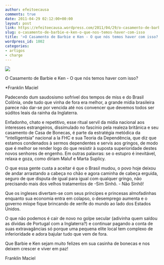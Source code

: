 ```yaml
---
author: efeitoecausa
comments: true
date: 2011-04-29 02:12:00+00:00
layout: post
link: https://efeitoecausa.wordpress.com/2011/04/29/o-casamento-de-barbie-e-ken-o-que-nos-temos-haver-com-isso/
slug: o-casamento-de-barbie-e-ken-o-que-nos-temos-haver-com-isso
title: '>O Casamento de Barbie e Ken - O que nós temos haver com isso?'
wordpress_id: 1002
categories:
- artigos
- charge
---
```


>

[![](http://efeitoecausa.files.wordpress.com/2011/04/casamentobarbieeken.jpg?w=300)](http://efeitoecausa.files.wordpress.com/2011/04/casamentobarbieeken.jpg)

  
   
  
         


O Casamento de Barbie e Ken - O que nós temos haver com isso?

  


*Franklin Maciel

  


  


Padecendo dum saudosismo sofrível dos tempos de miss e do Brasil Colônia, onde tudo que vinha de fora era melhor, a grande mídia brasileira parece não dar-se por vencida até nos convencer que devemos todos ser súditos leais da rainha da Inglaterra.

  


Enfadonho, chato e repetitivo, esse ritual servil da mídia nacional aos interesses estrangeiros, dissimulado no fascínio pela realeza britânica e seu casamento de Casa de Bonecas, é parte da estratégia metódica da “intelligentsia” nacional a la FHC e sua Teoria da Dependência, que diz que estamos condenados à sermos dependentes e servis aos gringos, de modo que é melhor se render logo do que resistir à suposta superioridade destes novos senhores de engenho. Em outras palavras: se o estupro é inevitável, relaxa e goza, como diriam Maluf e Marta Suplicy.

  


O que essa gente custa a aceitar é que o Brasil mudou, o povo hoje deixou de andar arrastando a cabeça no chão e agora caminha de cabeça erguida, seguro de que disputa de igual para igual com qualquer gringo, não precisando mais dos velhos tratamentos de -Sim Sinhô. - Não Sinhô!

  


Que os ingleses divertam-se com seus príncipes e princesas almofadinhas enquanto sua economia entra em colapso, o desemprego aumenta e o governo míope fique brincando de xerife do mundo ao lado dos Estados Unidos.

O que não podemos é cair de novo no golpe secular (adivinha quem saldou as dívidas de Portugal com a Inglaterra?) e continuar pagando a conta de suas extravagâncias só porque uma pequena elite local tem complexo de inferioridade e adora bajular tudo que vem de fora.

  


Que Barbie e Ken sejam muito felizes em sua casinha de bonecas e nos deixem crescer e viver em paz!

  


  


Franklin Maciel

  
  

